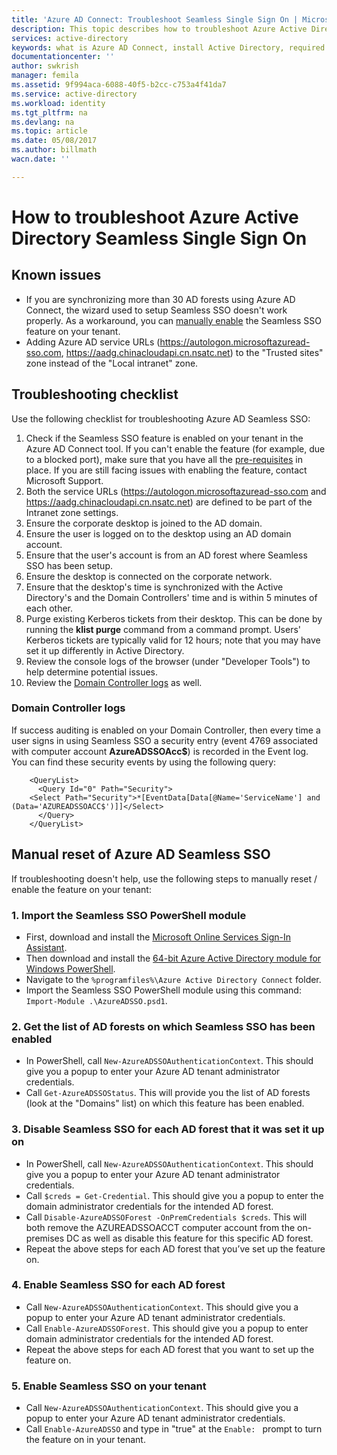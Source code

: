 ```yaml
---
title: 'Azure AD Connect: Troubleshoot Seamless Single Sign On | Microsoft Docs'
description: This topic describes how to troubleshoot Azure Active Directory Seamless Single Sign On (Azure AD Seamless SSO).
services: active-directory
keywords: what is Azure AD Connect, install Active Directory, required components for Azure AD, SSO, Single Sign-on
documentationcenter: ''
author: swkrish
manager: femila
ms.assetid: 9f994aca-6088-40f5-b2cc-c753a4f41da7
ms.service: active-directory
ms.workload: identity
ms.tgt_pltfrm: na
ms.devlang: na
ms.topic: article
ms.date: 05/08/2017
ms.author: billmath
wacn.date: ''

---
```


# How to troubleshoot Azure Active Directory Seamless Single Sign On

## Known issues

- If you are synchronizing more than 30 AD forests using Azure AD Connect, the wizard used to setup Seamless SSO doesn't work properly. As a workaround, you can [manually enable](#manual-reset-of-azure-ad-seamless-sso) the Seamless SSO feature on your tenant.
- Adding Azure AD service URLs (https://autologon.microsoftazuread-sso.com, https://aadg.chinacloudapi.cn.nsatc.net) to the "Trusted sites" zone instead of the "Local intranet" zone.

## Troubleshooting checklist

Use the following checklist for troubleshooting Azure AD Seamless SSO:

1. Check if the Seamless SSO feature is enabled on your tenant in the Azure AD Connect tool. If you can't enable the feature (for example, due to a blocked port), make sure that you have all the [pre-requisites](active-directory-aadconnect-sso.md#pre-requisites) in place. If you are still facing issues with enabling the feature, contact Microsoft Support.
2. Both the service URLs (https://autologon.microsoftazuread-sso.com and https://aadg.chinacloudapi.cn.nsatc.net) are defined to be part of the Intranet zone settings.
3. Ensure the corporate desktop is joined to the AD domain.
4. Ensure the user is logged on to the desktop using an AD domain account.
5. Ensure that the user's account is from an AD forest where Seamless SSO has been setup.
6. Ensure the desktop is connected on the corporate network.
7. Ensure that the desktop's time is synchronized with the Active Directory's and the Domain Controllers' time and is within 5 minutes of each other.
8. Purge existing Kerberos tickets from their desktop. This can be done by running the **klist purge** command from a command prompt. Users' Kerberos tickets are typically valid for 12 hours; note that you may have set it up differently in Active Directory.
9. Review the console logs of the browser (under "Developer Tools") to help determine potential issues.
10. Review the [Domain Controller logs](#domain-controller-logs) as well.

### Domain Controller logs

If success auditing is enabled on your Domain Controller, then every time a user signs in using Seamless SSO a security entry (event 4769 associated with computer account **AzureADSSOAcc$**) is recorded in the Event log. You can find these security events by using the following query:

```
	<QueryList>
	  <Query Id="0" Path="Security">
	<Select Path="Security">*[EventData[Data[@Name='ServiceName'] and (Data='AZUREADSSOACC$')]]</Select>
	  </Query>
	</QueryList>
```

## Manual reset of Azure AD Seamless SSO

If troubleshooting doesn't help, use the following steps to manually reset / enable the feature on your tenant:

### 1. Import the Seamless SSO PowerShell module

- First, download and install the [Microsoft Online Services Sign-In Assistant](http://go.microsoft.com/fwlink/?LinkID=286152).
- Then download and install the [64-bit Azure Active Directory module for Windows PowerShell](http://go.microsoft.com/fwlink/p/?linkid=236297).
- Navigate to the `%programfiles%\Azure Active Directory Connect` folder.
- Import the Seamless SSO PowerShell module using this command: `Import-Module .\AzureADSSO.psd1`.

### 2. Get the list of AD forests on which Seamless SSO has been enabled

- In PowerShell, call `New-AzureADSSOAuthenticationContext`. This should give you a popup to enter your Azure AD tenant administrator credentials.
- Call `Get-AzureADSSOStatus`. This will provide you the list of AD forests (look at the "Domains" list) on which this feature has been enabled.

### 3. Disable Seamless SSO for each AD forest that it was set it up on

- In PowerShell, call `New-AzureADSSOAuthenticationContext`. This should give you a popup to enter your Azure AD tenant administrator credentials.
- Call `$creds = Get-Credential`. This should give you a popup to enter the domain administrator credentials for the intended AD forest.
- Call `Disable-AzureADSSOForest -OnPremCredentials $creds`. This will both remove the AZUREADSSOACCT computer account from the on-premises DC as well as disable this feature for this specific AD forest.
- Repeat the above steps for each AD forest that you’ve set up the feature on.

### 4. Enable Seamless SSO for each AD forest

- Call `New-AzureADSSOAuthenticationContext`. This should give you a popup to enter your Azure AD tenant administrator credentials.
- Call `Enable-AzureADSSOForest`. This should give you a popup to enter domain administrator credentials for the intended AD forest.
- Repeat the above steps for each AD forest that you want to set up the feature on.

### 5. Enable Seamless SSO on your tenant

- Call `New-AzureADSSOAuthenticationContext`. This should give you a popup to enter your Azure AD tenant administrator credentials.
- Call `Enable-AzureADSSO` and type in "true" at the `Enable: ` prompt to turn the feature on in your tenant.

